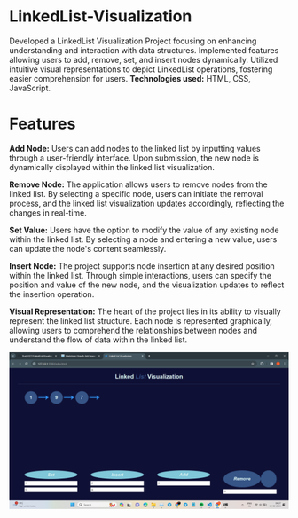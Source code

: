 # LinkedList-Visualization

Developed a LinkedList Visualization Project focusing on enhancing understanding and interaction with data structures.
Implemented features allowing users to add, remove, set, and insert nodes dynamically.
Utilized intuitive visual representations to depict LinkedList operations, fostering easier comprehension for users.
**Technologies used:** HTML, CSS, JavaScript.

# Features

**Add Node:** Users can add nodes to the linked list by inputting values through a user-friendly interface. Upon submission, the new node is dynamically displayed within the linked list visualization.

**Remove Node:** The application allows users to remove nodes from the linked list. By selecting a specific node, users can initiate the removal process, and the linked list visualization updates accordingly, reflecting the changes in real-time.

**Set Value:** Users have the option to modify the value of any existing node within the linked list. By selecting a node and entering a new value, users can update the node's content seamlessly.

**Insert Node:** The project supports node insertion at any desired position within the linked list. Through simple interactions, users can specify the position and value of the new node, and the visualization updates to reflect the insertion operation.

**Visual Representation:** The heart of the project lies in its ability to visually represent the linked list structure. Each node is represented graphically, allowing users to comprehend the relationships between nodes and understand the flow of data within the linked list.


![GitHub Image](image1.png)
